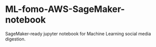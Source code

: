 # ML-fomo-AWS-SageMaker-notebook
SageMaker-ready jupyter notebook for Machine Learning social media digestion. 
